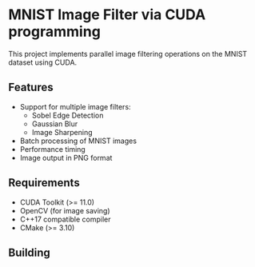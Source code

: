 # MNIST Image Filter via CUDA programming

This project implements parallel image filtering operations on the MNIST dataset using CUDA.

## Features

- Support for multiple image filters:
  - Sobel Edge Detection
  - Gaussian Blur
  - Image Sharpening
- Batch processing of MNIST images
- Performance timing
- Image output in PNG format

## Requirements

- CUDA Toolkit (>= 11.0)
- OpenCV (for image saving)
- C++17 compatible compiler
- CMake (>= 3.10)

## Building
